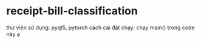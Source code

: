 ﻿# receipt-bill-classification
thư viện sử dụng: pyqt5, pytorch
cách cài đặt chạy: chạy main() trong code này ạ

